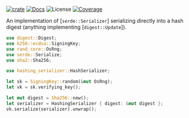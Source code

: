 [![crate][crate-image]][crate-link]
[![Docs][docs-image]][docs-link]
![License][license-image]
[![Coverage][coverage-image]][coverage-link]

An implementation of [`serde::Serializer`] serializing directly into a hash digest (anything implementing [`digest::Update`]).

```rust
use digest::Digest;
use k256::ecdsa::SigningKey;
use rand_core::OsRng;
use serde::Serialize;
use sha2::Sha256;

use hashing_serializer::HashSerializer;

let sk = SigningKey::random(&mut OsRng);
let vk = sk.verifying_key();

let mut digest = Sha256::new();
let serializer = HashingSerializer { digest: &mut digest };
vk.serialize(serializer).unwrap();
```

[crate-image]: https://img.shields.io/crates/v/hash-serializer.svg
[crate-link]: https://crates.io/crates/hash-serializer
[docs-image]: https://docs.rs/hash-serializer/badge.svg
[docs-link]: https://docs.rs/hash-serializer/
[license-image]: https://img.shields.io/crates/l/hash-serializer
[coverage-image]: https://codecov.io/gh/fjarri/hash-serializer/branch/master/graph/badge.svg
[coverage-link]: https://codecov.io/gh/fjarri/hash-serializer
